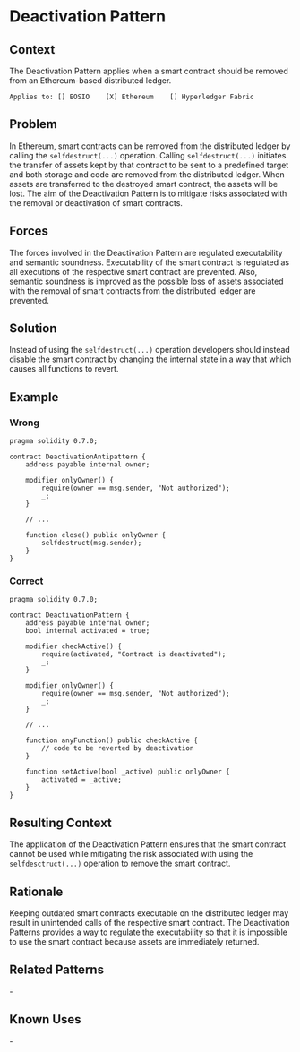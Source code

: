 # Deactivation Pattern

## Context
The Deactivation Pattern applies when a smart contract should be removed from an Ethereum-based distributed ledger.

``Applies to: [] EOSIO    [X] Ethereum    [] Hyperledger Fabric``
## Problem
In Ethereum, smart contracts can be removed from the distributed ledger by calling the `selfdestruct(...)` operation. Calling `selfdestruct(...)` initiates the transfer of assets kept by that contract to be sent to a predefined target and both storage and code are removed from the distributed ledger. When assets are transferred to the destroyed smart contract, the assets will be lost. The aim of the Deactivation Pattern is to mitigate risks associated with the removal or deactivation of smart contracts.

## Forces
The forces involved in the Deactivation Pattern are regulated executability and semantic soundness. Executability of the smart contract is regulated as all executions of the respective smart contract are prevented. Also, semantic soundness is improved as the possible loss of assets associated with the removal of smart contracts from the distributed ledger are prevented.

## Solution
Instead of using the ``selfdestruct(...)`` operation developers should instead disable the smart contract by changing the internal state in a way that which causes all functions to revert. 

## Example
### Wrong
```Solidity 
pragma solidity 0.7.0;

contract DeactivationAntipattern {
    address payable internal owner;

    modifier onlyOwner() {
        require(owner == msg.sender, "Not authorized");
        _;
    }

    // ...

    function close() public onlyOwner {
        selfdestruct(msg.sender);
    }
}
```

### Correct
```Solidity 
pragma solidity 0.7.0;

contract DeactivationPattern {
    address payable internal owner;
    bool internal activated = true;

    modifier checkActive() {
        require(activated, "Contract is deactivated");
        _;
    }

    modifier onlyOwner() {
        require(owner == msg.sender, "Not authorized");
        _;
    }
    
    // ...

    function anyFunction() public checkActive {
        // code to be reverted by deactivation
    }

    function setActive(bool _active) public onlyOwner {
        activated = _active;
    }
}
```

## Resulting Context
The application of the Deactivation Pattern ensures that the smart contract cannot be used while mitigating the risk associated with using the ``selfdesctruct(...)`` operation to remove the smart contract. 

## Rationale
Keeping outdated smart contracts executable on the distributed ledger may result in unintended calls of the respective smart contract. The Deactivation Patterns provides a way to regulate the executability so that it is impossible to use the smart contract because assets are immediately returned.

## Related Patterns
\-

## Known Uses
\-
